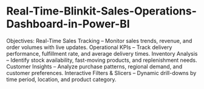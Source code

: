 # Real-Time-Blinkit-Sales-Operations-Dashboard-in-Power-BI
Objectives:
Real-Time Sales Tracking – Monitor sales trends, revenue, and order volumes with live updates.
Operational KPIs – Track delivery performance, fulfillment rate, and average delivery times.
Inventory Analysis – Identify stock availability, fast-moving products, and replenishment needs.
Customer Insights – Analyze purchase patterns, regional demand, and customer preferences.
Interactive Filters & Slicers – Dynamic drill-downs by time period, location, and product category.
